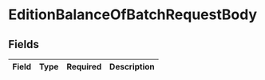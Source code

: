 # EditionBalanceOfBatchRequestBody


## Fields

| Field       | Type        | Required    | Description |
| ----------- | ----------- | ----------- | ----------- |